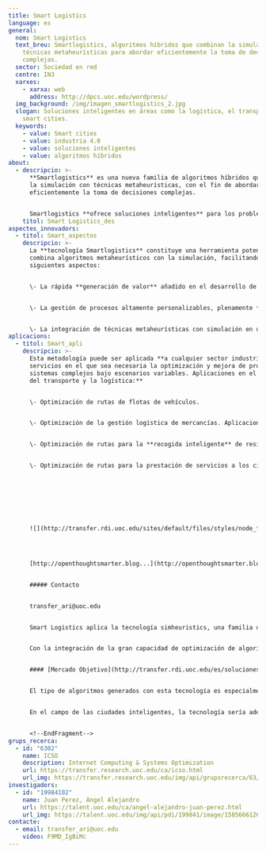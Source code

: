 ```yaml
---
title: Smart Logistics
language: es
general:
  nom: Smart Logistics
  text_breu: Smartlogistics, algoritmos híbridos que combinan la simulación con
    técnicas metaheurísticas para abordar eficientemente la toma de decisiones
    complejas.
  sector: Sociedad en red
  centre: IN3
  xarxes:
    - xarxa: web
      address: http://dpcs.uoc.edu/wordpress/
  img_background: /img/imagen_smartlogistics_2.jpg
  slogan: Soluciones inteligentes en áreas como la logística, el transporte y las
    smart cities.
  keywords:
    - value: Smart cities
    - value: industria 4.0
    - value: soluciones inteligentes
    - value: algoritmos híbridos
about:
  - descripcio: >-
      **Smartlogistics** es una nueva familia de algoritmos híbridos que combina
      la simulación con técnicas metaheurísticas, con el fin de abordar
      eficientemente la toma de decisiones complejas. 


      Smartlogistics **ofrece soluciones inteligentes** para los problemas complejos de la vida real en áreas como la logística, el transporte, la producción, la distribución y la computación distribuida y paralela (incluyendo computación en la nube) combinando diferentes técnicas, que incluyen: análisis de datos, simulación por ordenador y metaheurísticas.
    titol: Smart Logistics_des
aspectes_innovadors:
  - titol: Smart_aspectos
    descripcio: >-
      La **tecnología Smartlogistics** constituye una herramienta potente que
      combina algoritmos metaheurísticos con la simulación, facilitando los
      siguientes aspectos: 


      \- La rápida **generación de valor** añadido en el desarrollo de nuevos usos y aplicaciones. 


      \- La gestión de procesos altamente personalizables, plenamente **adaptados a las necesidades** específicas de cada cliente y aplicación. 


      \- La integración de técnicas metaheurísticas con simulación en una metodología muy potente y flexible que permite optimizar servicios y **procesos en escenarios dinámicos** y con incertidumbre.
aplicacions:
  - titol: Smart_apli
    descripcio: >-
      Esta metodología puede ser aplicada **a cualquier sector industrial** o de
      servicios en el que sea necesaria la optimización y mejora de procesos y
      sistemas complejos bajo escenarios variables. Aplicaciones en el **ámbito
      del transporte y la logística:**


      \- Optimización de rutas de flotas de vehículos. 


      \- Optimización de la gestión logística de mercancías. Aplicaciones en el ámbito de las smart cities:


      \- Optimización de rutas para la **recogida inteligente** de residuos urbanos.


      \- Optimización de rutas para la prestación de servicios a los ciudadanos.








      ![](http://transfer.rdi.uoc.edu/sites/default/files/styles/node_full-300x220/public/results/captura_de_pantalla_2015-09-16_a_les_16.24.33.png?itok=rHOGNbn7)




      [http://openthoughtsmarter.blog...](http://openthoughtsmarter.blogs.uoc.edu/simheuristics-a-new-smart-tool-for-a-complex-world/)


      ##### Contacto


      transfer_ari@uoc.edu


      Smart Logistics aplica la tecnología simheuristics, una familia de algoritmos híbridos que combinan la simulación con técnicas metaheurísticas, para resolver eficientemente problemas complejos en la toma de decisiones en condiciones de incertidumbre.


      Con la integración de la gran capacidad de optimización de algoritmos metaheurísticos y la flexibilidad de simulación se consigue una metodología muy potente, flexible y relativamente fácil de implementar que, tras una correcta sintonización, puede generar soluciones pseudoóptimas para aplicaciones de la vida real y para problemas de gran escala en escenarios de incertidumbre.


      #### [Mercado Objetivo](http://transfer.rdi.uoc.edu/es/soluciones-tecnologicas/smart-logistics-integracio-dalgorismes-metaheuristics-amb-resultats-de#collapseOne)


      El tipo de algoritmos generados con esta tecnología es especialmente adecuado para las pequeñas y medianas empresas (PYME), que no se pueden permitir un departamento para gestionar la toma de decisiones en la logística y el transporte, proporcionándoles una herramienta poderosa para ser más competitivos en el mercado.


      En el campo de las ciudades inteligentes, la tecnología sería adecuada para todas las empresas que proporcionan servicios de operaciones y mantenimiento, de transporte, etc., a los municipios.


      <!--EndFragment-->
grups_recerca:
  - id: "6302"
    name: ICSO
    description: Internet Computing & Systems Optimization
    url: https://transfer.research.uoc.edu/ca/icso.html
    url_img: https://transfer.research.uoc.edu/img/api/grupsrecerca/63/image/1594283737757
investigadors:
  - id: "19984102"
    name: Juan Perez, Angel Alejandro
    url: https://talent.uoc.edu/ca/angel-alejandro-juan-perez.html
    url_img: https://talent.uoc.edu/img/api/pdi/199841/image/1585666126241
contacte:
  - email: transfer_ari@uoc.edu
    video: F9MD_IgBiMc
---
```

